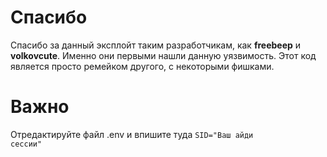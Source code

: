# Спасибо
Спасибо за данный эксплойт таким разработчикам, как <b>freebeep</b> и <b>volkovcute</b>.
Именно они первыми нашли данную уязвимость.
Этот код является просто ремейком другого, с некоторыми фишками.

# Важно
Отредактируйте файл .env и впишите туда <code>SID="Ваш айди сессии"</code>
